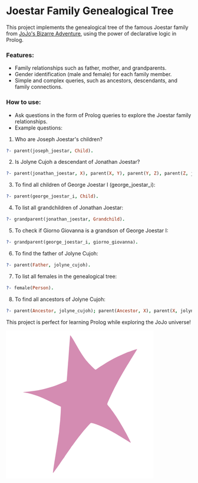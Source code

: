 # Joestar Family Genealogical Tree

This project implements the genealogical tree of the famous Joestar family from [JoJo's Bizarre Adventure](https://jjba.fandom.com/pt-br/wiki/JoJo%27s_Bizarre_Adventure), using the power of declarative logic in Prolog.

### Features:

- Family relationships such as father, mother, and grandparents.
- Gender identification (male and female) for each family member.
- Simple and complex queries, such as ancestors, descendants, and family connections.

### How to use:

- Ask questions in the form of Prolog queries to explore the Joestar family relationships.
- Example questions:

1. Who are Joseph Joestar's children?

```prolog
?- parent(joseph_joestar, Child).
```

2. Is Jolyne Cujoh a descendant of Jonathan Joestar?

```prolog
?- parent(jonathan_joestar, X), parent(X, Y), parent(Y, Z), parent(Z, jolyne_cujoh).
```

3. To find all children of George Joestar I (george_joestar_i):

```prolog
?- parent(george_joestar_i, Child).
```

4. To list all grandchildren of Jonathan Joestar:

```prolog
?- grandparent(jonathan_joestar, Grandchild).
```

5. To check if Giorno Giovanna is a grandson of George Joestar I:

```prolog
?- grandparent(george_joestar_i, giorno_giovanna).
```

6. To find the father of Jolyne Cujoh:

```prolog
?- parent(Father, jolyne_cujoh).
```

7. To list all females in the genealogical tree:

```prolog
?- female(Person).
```

8. To find all ancestors of Jolyne Cujoh:

```prolog
?- parent(Ancestor, jolyne_cujoh); parent(Ancestor, X), parent(X, jolyne_cujoh); parent(Ancestor, Y), parent(Y, X), parent(X, jolyne_cujoh).
```

This project is perfect for learning Prolog while exploring the JoJo universe!

![Joestar Birthmark](https://github.com/nikumu/joestar-family-genealogical-tree/blob/main/Joestar_Birthmark.svg.png)
